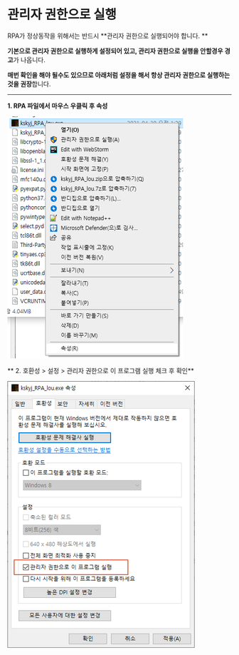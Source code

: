 # 관리자 권한으로 실행

RPA가 정상동작을 위해서는 반드시 **관리자 권한으로 실행되어야 합니다. **

**기본으로 관리자 권한으로 실행하게 설정되어 있고, 관리자 권한으로 실행을 안할경우 경고**가 나옵니다.&#x20;

**매번 확인을 해야 될수도 있으므로 아래처럼 설정을 해서 항상 관리자 권한으로 실행하는 것을 권장**합니다.

****

**1. RPA 파일에서 마우스 우클릭 후 속성**

![](<../../.gitbook/assets/image (10).png>)



** 2.  호환성 > 설정 > 관리자 권한으로 이 프로그램 실행 체크 후 확인**

![](<../../.gitbook/assets/image (11).png>)
